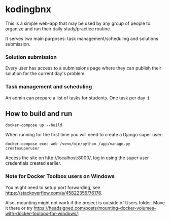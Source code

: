 # kodingbnx

This is a simple web-app that may be used by any group of people to organize and run their daily study/practice routine.

It serves two main purposes: task management/scheduling and solutions submission.

### Solution submission

Every user has access to a submissions page where they can publish their solution for the current day's problem.

### Task management and scheduling

An admin can prepare a list of tasks for students. One task per day :)

## How to build and run

`docker-compose up --build`

When running for the first time you will need to create a Django super user:

`docker-compose exec web /venv/bin/python /app/manage.py createsuperuser`

Access the site on http://localhost:8000/, log in using the super user credentials created earlier.

### Note for Docker Toolbox users on Windows

You might need to setup port forwarding, see https://stackoverflow.com/a/45822356/76176.

Also, mounting might not work if the project is outside of Users folder. Move it there or try https://headsigned.com/posts/mounting-docker-volumes-with-docker-toolbox-for-windows/.
